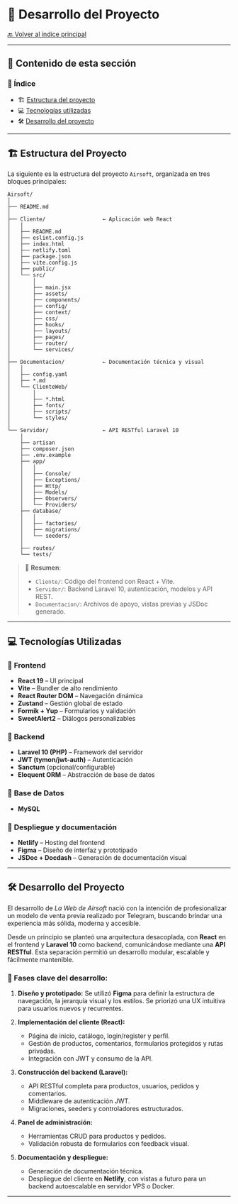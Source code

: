 
# 🧱 **Desarrollo del Proyecto**

[🔙 Volver al índice principal](../README.md)

---

## 📑 **Contenido de esta sección**

### 🧭 Índice

* 🏗️ [Estructura del proyecto](#🏗️-estructura-del-proyecto)
* 💻 [Tecnologías utilizadas](#💻-tecnologías-utilizadas)
* 🛠️ [Desarrollo del proyecto](#🛠️-desarrollo-del-proyecto)

---

## 🏗️ **Estructura del Proyecto**

La siguiente es la estructura del proyecto `Airsoft`, organizada en tres bloques principales:

```plaintext
Airsoft/
│ 
├── README.md
│ 
├── Cliente/                  ← Aplicación web React
│   │ 
│   ├── README.md
│   ├── eslint.config.js
│   ├── index.html
│   ├── netlify.toml
│   ├── package.json
│   ├── vite.config.js
│   ├── public/
│   └── src/
│       │ 
│       ├── main.jsx
│       ├── assets/
│       ├── components/
│       ├── config/
│       ├── context/
│       ├── css/
│       ├── hooks/
│       ├── layouts/
│       ├── pages/
│       ├── router/
│       └── services/
│ 
├── Documentacion/            ← Documentación técnica y visual
│   │ 
│   ├── config.yaml
│   ├── *.md
│   └── ClienteWeb/
│       │ 
│       ├── *.html
│       ├── fonts/
│       ├── scripts/
│       └── styles/
│ 
└── Servidor/                 ← API RESTful Laravel 10
    │ 
    ├── artisan
    ├── composer.json
    ├── .env.example
    ├── app/
    │   │ 
    │   ├── Console/
    │   ├── Exceptions/
    │   ├── Http/
    │   ├── Models/
    │   ├── Observers/
    │   └── Providers/
    ├── database/
    │   │ 
    │   ├── factories/
    │   ├── migrations/
    │   └── seeders/
    │ 
    ├── routes/
    └── tests/
```

> 🧩 **Resumen**:
>
> * `Cliente/`: Código del frontend con React + Vite.
> * `Servidor/`: Backend Laravel 10, autenticación, modelos y API REST.
> * `Documentacion/`: Archivos de apoyo, vistas previas y JSDoc generado.

---

## 💻 **Tecnologías Utilizadas**

### 🔹 **Frontend**

* **React 19** – UI principal
* **Vite** – Bundler de alto rendimiento
* **React Router DOM** – Navegación dinámica
* **Zustand** – Gestión global de estado
* **Formik + Yup** – Formularios y validación
* **SweetAlert2** – Diálogos personalizables

### 🔹 **Backend**

* **Laravel 10 (PHP)** – Framework del servidor
* **JWT (tymon/jwt-auth)** – Autenticación
* **Sanctum** (opcional/configurable)
* **Eloquent ORM** – Abstracción de base de datos

### 🔹 **Base de Datos**

* **MySQL**

### 🔹 **Despliegue y documentación**

* **Netlify** – Hosting del frontend
* **Figma** – Diseño de interfaz y prototipado
* **JSDoc + Docdash** – Generación de documentación visual

---

## 🛠️ **Desarrollo del Proyecto**

El desarrollo de *La Web de Airsoft* nació con la intención de profesionalizar un modelo de venta previa realizado por Telegram, buscando brindar una experiencia más sólida, moderna y accesible.

Desde un principio se planteó una arquitectura desacoplada, con **React** en el frontend y **Laravel 10** como backend, comunicándose mediante una **API RESTful**. Esta separación permitió un desarrollo modular, escalable y fácilmente mantenible.

### 🧪 Fases clave del desarrollo:

1. **Diseño y prototipado:**
   Se utilizó **Figma** para definir la estructura de navegación, la jerarquía visual y los estilos. Se priorizó una UX intuitiva para usuarios nuevos y recurrentes.

2. **Implementación del cliente (React):**

    * Página de inicio, catálogo, login/register y perfil.
    * Gestión de productos, comentarios, formularios protegidos y rutas privadas.
    * Integración con JWT y consumo de la API.

3. **Construcción del backend (Laravel):**

    * API RESTful completa para productos, usuarios, pedidos y comentarios.
    * Middleware de autenticación JWT.
    * Migraciones, seeders y controladores estructurados.

4. **Panel de administración:**

    * Herramientas CRUD para productos y pedidos.
    * Validación robusta de formularios con feedback visual.

5. **Documentación y despliegue:**

    * Generación de documentación técnica.
    * Despliegue del cliente en **Netlify**, con vistas a futuro para un backend autoescalable en servidor VPS o Docker.

---
